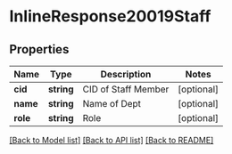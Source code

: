 # InlineResponse20019Staff

## Properties
Name | Type | Description | Notes
------------ | ------------- | ------------- | -------------
**cid** | **string** | CID of Staff Member | [optional] 
**name** | **string** | Name of Dept | [optional] 
**role** | **string** | Role | [optional] 

[[Back to Model list]](../README.md#documentation-for-models) [[Back to API list]](../README.md#documentation-for-api-endpoints) [[Back to README]](../README.md)


